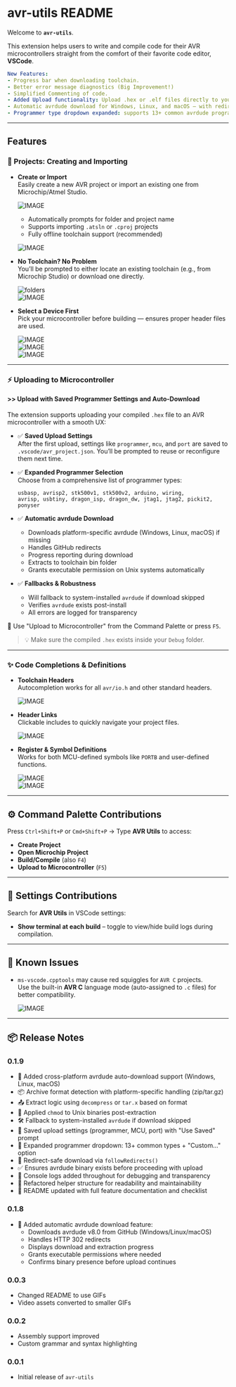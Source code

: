 # avr-utils README

Welcome to **`avr-utils`**.

This extension helps users to write and compile code for their AVR microcontrollers straight from the comfort of their favorite code editor, **VSCode**.

```yaml
New Features:
- Progress bar when downloading toolchain.
- Better error message diagnostics (Big Improvement!)
- Simplified Commenting of code.
- Added Upload functionality: Upload .hex or .elf files directly to your AVR microcontroller.
- Automatic avrdude download for Windows, Linux, and macOS — with redirect handling and platform-specific archive support.
- Programmer type dropdown expanded: supports 13+ common avrdude programmer options.
```

---

## Features

### 🔧 Projects: Creating and Importing

- **Create or Import**  
  Easily create a new AVR project or import an existing one from Microchip/Atmel Studio.

  ![IMAGE](assets/readme/1a-create-or-import.mp4.gif)

  - Automatically prompts for folder and project name  
  - Supports importing `.atsln` or `.cproj` projects  
  - Fully offline toolchain support (recommended)  

  ![IMAGE](assets/readme/1b-project-name.mp4.gif)

- **No Toolchain? No Problem**  
  You’ll be prompted to either locate an existing toolchain (e.g., from Microchip Studio) or download one directly.

  ![folders](assets/readme/1c-toolchain-directory.png)  
  ![IMAGE](assets/readme/1c-no-toolchain.mp4.gif)

- **Select a Device First**  
  Pick your microcontroller before building — ensures proper header files are used.

  ![IMAGE](assets/readme/1d-select-first-prompt.mp4.gif)  
  ![IMAGE](assets/readme/1e-select-and-build.mp4.gif)  
  ![IMAGE](assets/readme/1f-build-outputs.mp4.gif)

---

### ⚡ Uploading to Microcontroller

#### >> Upload with Saved Programmer Settings and Auto-Download

The extension supports uploading your compiled `.hex` file to an AVR microcontroller with a smooth UX:

- ✅ **Saved Upload Settings**  
  After the first upload, settings like `programmer`, `mcu`, and `port` are saved to `.vscode/avr_project.json`. You’ll be prompted to reuse or reconfigure them next time.

- ✅ **Expanded Programmer Selection**  
  Choose from a comprehensive list of programmer types:

  ```
  usbasp, avrisp2, stk500v1, stk500v2, arduino, wiring,
  avrisp, usbtiny, dragon_isp, dragon_dw, jtag1, jtag2, pickit2, ponyser
  ```

- ✅ **Automatic avrdude Download**  
  - Downloads platform-specific avrdude (Windows, Linux, macOS) if missing  
  - Handles GitHub redirects  
  - Progress reporting during download  
  - Extracts to toolchain bin folder  
  - Grants executable permission on Unix systems automatically

- ✅ **Fallbacks & Robustness**  
  - Will fallback to system-installed `avrdude` if download skipped  
  - Verifies `avrdude` exists post-install  
  - All errors are logged for transparency

🔁 Use "Upload to Microcontroller" from the Command Palette or press `F5`.

> 💡 Make sure the compiled `.hex` exists inside your `Debug` folder.

---

### ✨ Code Completions & Definitions

- **Toolchain Headers**  
  Autocompletion works for all `avr/io.h` and other standard headers.

  ![IMAGE](assets/readme/2a-completions.mp4.gif)

- **Header Links**  
  Clickable includes to quickly navigate your project files.

  ![IMAGE](assets/readme/2b-header-links.mp4.gif)

- **Register & Symbol Definitions**  
  Works for both MCU-defined symbols like `PORTB` and user-defined functions.

  ![IMAGE](assets/readme/3a-definitions-from-device-headers.mp4.gif)  
  ![IMAGE](assets/readme/3b-definitions-from-own-headers.mp4.gif)

---

## ⚙ Command Palette Contributions

Press `Ctrl+Shift+P` or `Cmd+Shift+P` → Type **AVR Utils** to access:

- **Create Project**
- **Open Microchip Project**
- **Build/Compile** (also `F4`)
- **Upload to Microcontroller** (`F5`)

---

## 🧰 Settings Contributions

Search for **AVR Utils** in VSCode settings:

- **Show terminal at each build** – toggle to view/hide build logs during compilation.

---

## 🐞 Known Issues

- `ms-vscode.cpptools` may cause red squiggles for `AVR C` projects.  
  Use the built-in **AVR C** language mode (auto-assigned to `.c` files) for better compatibility.

  ![IMAGE](assets/readme/5-languages.mp4.gif)

---

## 📦 Release Notes

### 0.1.9

- 🧩 Added cross-platform avrdude auto-download support (Windows, Linux, macOS)
- 📦 Archive format detection with platform-specific handling (zip/tar.gz)
- 📤 Extract logic using `decompress` or `tar.x` based on format
- 🔐 Applied `chmod` to Unix binaries post-extraction
- 🛠️ Fallback to system-installed `avrdude` if download skipped
- 💾 Saved upload settings (programmer, MCU, port) with "Use Saved" prompt
- 🔽 Expanded programmer dropdown: 13+ common types + "Custom..." option
- 🔁 Redirect-safe download via `followRedirects()`
- ✅ Ensures avrdude binary exists before proceeding with upload
- 🧪 Console logs added throughout for debugging and transparency
- 🧼 Refactored helper structure for readability and maintainability
- 📘 README updated with full feature documentation and checklist


### 0.1.8

- 🎯 Added automatic avrdude download feature:
  - Downloads avrdude v8.0 from GitHub (Windows/Linux/macOS)
  - Handles HTTP 302 redirects
  - Displays download and extraction progress
  - Grants executable permissions where needed
  - Confirms binary presence before upload continues

### 0.0.3

- Changed README to use GIFs  
- Video assets converted to smaller GIFs

### 0.0.2

- Assembly support improved  
- Custom grammar and syntax highlighting

### 0.0.1

- Initial release of `avr-utils`